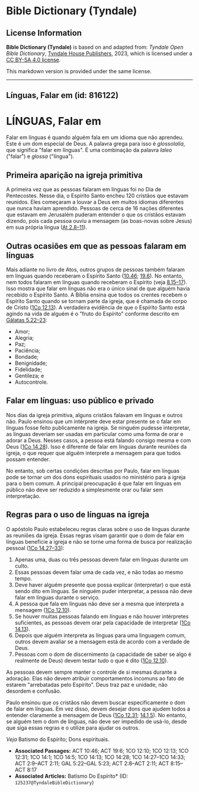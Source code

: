 # Bible Dictionary (Tyndale)

## License Information

**Bible Dictionary (Tyndale)** is based on and adapted from: _Tyndale Open Bible Dictionary_, [Tyndale House Publishers](https://tyndaleopenresources.com/), 2023, which is licensed under a [CC BY-SA 4.0 license](https://creativecommons.org/licenses/by-sa/4.0/legalcode.en).

This markdown version is provided under the same license.



--------------------------------

## Línguas, Falar em (id: 816122)

LÍNGUAS, Falar em
=================

Falar em línguas é quando alguém fala em um idioma que não aprendeu. Este é um dom especial de Deus. A palavra grega para isso é *glossolalia*, que significa "falar em línguas". É uma combinação da palavra *laleo* ("falar") e *glossa* ("língua").

Primeira aparição na igreja primitiva
-------------------------------------

A primeira vez que as pessoas falaram em línguas foi no Dia de Pentecostes. Nesse dia, o Espírito Santo encheu 120 cristãos que estavam reunidos. Eles começaram a louvar a Deus em muitos idiomas diferentes que nunca haviam aprendido. Pessoas de cerca de 16 nações diferentes que estavam em Jerusalém puderam entender o que os cristãos estavam dizendo, pois cada pessoa ouviu a mensagem (as boas\-novas sobre Jesus) em sua própria língua ([At 2\.8–11](https://ref.ly/Acts2:8-Acts2:11)).

Outras ocasiões em que as pessoas falaram em línguas
----------------------------------------------------

Mais adiante no livro de Atos, outros grupos de pessoas também falaram em línguas quando receberam o Espírito Santo ([10\.46](https://ref.ly/Acts10:46); [19\.6](https://ref.ly/Acts19:6)). No entanto, nem todos falaram em línguas quando receberam o Espírito (veja [8\.15](https://ref.ly/Acts8:15-Acts8:17)[–](https://ref.ly/Acts2:8-Acts2:11)[17](https://ref.ly/Acts8:15-Acts8:17)). Isso mostra que falar em línguas não era o único sinal de que alguém havia recebido o Espírito Santo. A Bíblia ensina que todos os crentes recebem o Espírito Santo quando se tornam parte da igreja, que é chamada de corpo de Cristo ([1Co 12\.13](https://ref.ly/1Cor12:13)). A verdadeira evidência de que o Espírito Santo está agindo na vida de alguém é o "fruto do Espírito" conforme descrito em [Gálatas 5\.22](https://ref.ly/Gal5:22-Gal5:23)[–](https://ref.ly/Acts2:8-Acts2:11)[23](https://ref.ly/Gal5:22-Gal5:23):

* Amor;
* Alegria;
* Paz;
* Paciência;
* Bondade;
* Benignidade;
* Fidelidade;
* Gentileza; e
* Autocontrole.

Falar em línguas: uso público e privado
---------------------------------------

Nos dias da igreja primitiva, alguns cristãos falavam em línguas e outros não. Paulo ensinou que um intérprete deve estar presente se o falar em línguas fosse feito publicamente na igreja. Se ninguém pudesse interpretar, as línguas deveriam ser usadas em particular como uma forma de orar e adorar a Deus. Nesses casos, a pessoa está falando consigo mesma e com Deus ([1Co 14\.28](https://ref.ly/1Cor14:28)). Isso é diferente de falar em línguas durante reuniões da igreja, o que requer que alguém interprete a mensagem para que todos possam entender.

No entanto, sob certas condições descritas por Paulo, falar em línguas pode se tornar um dos dons espirituais usados no ministério para a igreja para o bem comum. A principal preocupação é que falar em línguas em público não deve ser reduzido a simplesmente orar ou falar sem interpretação.

Regras para o uso de línguas na igreja
--------------------------------------

O apóstolo Paulo estabeleceu regras claras sobre o uso de línguas durante as reuniões da igreja. Essas regras visam garantir que o dom de falar em línguas beneficie a igreja e não se torne uma forma de busca por realização pessoal ([1Co 14\.27](https://ref.ly/1Cor14:27-1Cor14:33)[–](https://ref.ly/Acts2:8-Acts2:11)[33](https://ref.ly/1Cor14:27-1Cor14:33)):

1. Apenas uma, duas ou três pessoas devem falar em línguas durante um culto.
2. Essas pessoas devem falar uma de cada vez, e não todas ao mesmo tempo.
3. Deve haver alguém presente que possa explicar (interpretar) o que está sendo dito em línguas. Se ninguém puder interpretar, a pessoa não deve falar em línguas durante o serviço.
4. A pessoa que fala em línguas não deve ser a mesma que interpreta a mensagem ([1Co 12\.10](https://ref.ly/1Cor12:10)).
5. Se houver muitas pessoas falando em línguas e não houver intérpretes suficientes, as pessoas devem orar pela capacidade de interpretar ([1Co 14\.13](https://ref.ly/1Cor14:13)).
6. Depois que alguém interpreta as línguas para uma linguagem comum, outros devem avaliar se a mensagem está de acordo com a verdade de Deus.
7. Pessoas com o dom de discernimento (a capacidade de saber se algo é realmente de Deus) devem testar tudo o que é dito ([1Co 12\.10](https://ref.ly/1Cor12:10)).

As pessoas devem sempre manter o controle de si mesmas durante a adoração. Elas não devem atribuir comportamentos incomuns ao fato de estarem "arrebatadas pelo Espírito". Deus traz paz e unidade, não desordem e confusão.

Paulo ensinou que os cristãos não devem buscar especificamente o dom de falar em línguas. Em vez disso, devem desejar dons que ajudem todos a entender claramente a mensagem de Deus ([1Co 12\.31](https://ref.ly/1Cor12:31); [14\.1,5](https://ref.ly/1Cor14:1,1Cor14:5)). No entanto, se alguém tem o dom de línguas, não deve ser impedido de usá\-lo, desde que siga essas regras e o utilize para ajudar os outros.

*Veja* Batismo do Espírito; Dons espirituais.

* **Associated Passages:** ACT 10:46; ACT 19:6; 1CO 12:10; 1CO 12:13; 1CO 12:31; 1CO 14:1; 1CO 14:5; 1CO 14:13; 1CO 14:28; 1CO 14:27–1CO 14:33; ACT 2:9–ACT 2:11; GAL 5:22–GAL 5:23; ACT 2:8–ACT 2:11; ACT 8:15–ACT 8:17
* **Associated Articles:** Batismo Do Espírito* (ID: `125237@TyndaleBibleDictionary`)

